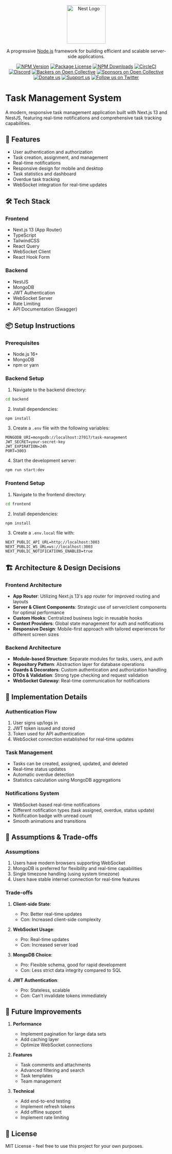 <p align="center">
  <a href="http://nestjs.com/" target="blank"><img src="https://nestjs.com/img/logo-small.svg" width="120" alt="Nest Logo" /></a>
</p>

[circleci-image]: https://img.shields.io/circleci/build/github/nestjs/nest/master?token=abc123def456
[circleci-url]: https://circleci.com/gh/nestjs/nest

  <p align="center">A progressive <a href="http://nodejs.org" target="_blank">Node.js</a> framework for building efficient and scalable server-side applications.</p>
    <p align="center">
<a href="https://www.npmjs.com/~nestjscore" target="_blank"><img src="https://img.shields.io/npm/v/@nestjs/core.svg" alt="NPM Version" /></a>
<a href="https://www.npmjs.com/~nestjscore" target="_blank"><img src="https://img.shields.io/npm/l/@nestjs/core.svg" alt="Package License" /></a>
<a href="https://www.npmjs.com/~nestjscore" target="_blank"><img src="https://img.shields.io/npm/dm/@nestjs/common.svg" alt="NPM Downloads" /></a>
<a href="https://circleci.com/gh/nestjs/nest" target="_blank"><img src="https://img.shields.io/circleci/build/github/nestjs/nest/master" alt="CircleCI" /></a>
<a href="https://discord.gg/G7Qnnhy" target="_blank"><img src="https://img.shields.io/badge/discord-online-brightgreen.svg" alt="Discord"/></a>
<a href="https://opencollective.com/nest#backer" target="_blank"><img src="https://opencollective.com/nest/backers/badge.svg" alt="Backers on Open Collective" /></a>
<a href="https://opencollective.com/nest#sponsor" target="_blank"><img src="https://opencollective.com/nest/sponsors/badge.svg" alt="Sponsors on Open Collective" /></a>
  <a href="https://paypal.me/kamilmysliwiec" target="_blank"><img src="https://img.shields.io/badge/Donate-PayPal-ff3f59.svg" alt="Donate us"/></a>
    <a href="https://opencollective.com/nest#sponsor"  target="_blank"><img src="https://img.shields.io/badge/Support%20us-Open%20Collective-41B883.svg" alt="Support us"></a>
  <a href="https://twitter.com/nestframework" target="_blank"><img src="https://img.shields.io/twitter/follow/nestframework.svg?style=social&label=Follow" alt="Follow us on Twitter"></a>
</p>
  <!--[![Backers on Open Collective](https://opencollective.com/nest/backers/badge.svg)](https://opencollective.com/nest#backer)
  [![Sponsors on Open Collective](https://opencollective.com/nest/sponsors/badge.svg)](https://opencollective.com/nest#sponsor)-->

# Task Management System

A modern, responsive task management application built with Next.js 13 and NestJS, featuring real-time notifications and comprehensive task tracking capabilities.

## 🚀 Features

- User authentication and authorization
- Task creation, assignment, and management
- Real-time notifications
- Responsive design for mobile and desktop
- Task statistics and dashboard
- Overdue task tracking
- WebSocket integration for real-time updates

## 🛠 Tech Stack

### Frontend
- Next.js 13 (App Router)
- TypeScript
- TailwindCSS
- React Query
- WebSocket Client
- React Hook Form

### Backend
- NestJS
- MongoDB
- JWT Authentication
- WebSocket Server
- Rate Limiting
- API Documentation (Swagger)

## 📦 Setup Instructions

### Prerequisites
- Node.js 16+
- MongoDB
- npm or yarn

### Backend Setup
1. Navigate to the backend directory:
```bash
cd backend
```

2. Install dependencies:
```bash
npm install
```

3. Create a `.env` file with the following variables:
```env
MONGODB_URI=mongodb://localhost:27017/task-management
JWT_SECRET=your-secret-key
JWT_EXPIRATION=24h
PORT=3003
```

4. Start the development server:
```bash
npm run start:dev
```

### Frontend Setup
1. Navigate to the frontend directory:
```bash
cd frontend
```

2. Install dependencies:
```bash
npm install
```

3. Create a `.env.local` file with:
```env
NEXT_PUBLIC_API_URL=http://localhost:3003
NEXT_PUBLIC_WS_URL=ws://localhost:3003
NEXT_PUBLIC_NOTIFICATIONS_ENABLED=true
```
## 🏗 Architecture & Design Decisions

### Frontend Architecture
- **App Router**: Utilizing Next.js 13's app router for improved routing and layouts
- **Server & Client Components**: Strategic use of server/client components for optimal performance
- **Custom Hooks**: Centralized business logic in reusable hooks
- **Context Providers**: Global state management for auth and notifications
- **Responsive Design**: Mobile-first approach with tailored experiences for different screen sizes

### Backend Architecture
- **Module-based Structure**: Separate modules for tasks, users, and auth
- **Repository Pattern**: Abstraction layer for database operations
- **Guards & Decorators**: Custom authentication and authorization handling
- **DTOs & Validation**: Strong type checking and request validation
- **WebSocket Gateway**: Real-time communication for notifications

## 💭 Implementation Details

### Authentication Flow
1. User signs up/logs in
2. JWT token issued and stored
3. Token used for API authentication
4. WebSocket connection established for real-time updates

### Task Management
- Tasks can be created, assigned, updated, and deleted
- Real-time status updates
- Automatic overdue detection
- Statistics calculation using MongoDB aggregations

### Notifications System
- WebSocket-based real-time notifications
- Different notification types (task assigned, overdue, status update)
- Notification badge with unread count
- Smooth animations and transitions

## 🤔 Assumptions & Trade-offs

### Assumptions
1. Users have modern browsers supporting WebSocket
2. MongoDB is preferred for flexibility and real-time capabilities
3. Single timezone handling (using system timezone)
4. Users have stable internet connection for real-time features

### Trade-offs
1. **Client-side State**: 
   - Pro: Better real-time updates
   - Con: Increased client-side complexity

2. **WebSocket Usage**:
   - Pro: Real-time updates
   - Con: Increased server load

3. **MongoDB Choice**:
   - Pro: Flexible schema, good for rapid development
   - Con: Less strict data integrity compared to SQL

4. **JWT Authentication**:
   - Pro: Stateless, scalable
   - Con: Can't invalidate tokens immediately

## 🔄 Future Improvements

1. **Performance**
   - Implement pagination for large data sets
   - Add caching layer
   - Optimize WebSocket connections

2. **Features**
   - Task comments and attachments
   - Advanced filtering and search
   - Task templates
   - Team management

3. **Technical**
   - Add end-to-end testing
   - Implement refresh tokens
   - Add offline support
   - Implement rate limiting

## 📝 License

MIT License - feel free to use this project for your own purposes.
